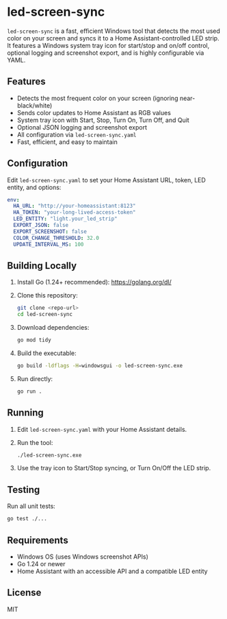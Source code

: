 # led-screen-sync

`led-screen-sync` is a fast, efficient Windows tool that detects the most used color on your screen and syncs it to a Home Assistant-controlled LED strip. It features a Windows system tray icon for start/stop and on/off control, optional logging and screenshot export, and is highly configurable via YAML.

## Features

- Detects the most frequent color on your screen (ignoring near-black/white)
- Sends color updates to Home Assistant as RGB values
- System tray icon with Start, Stop, Turn On, Turn Off, and Quit
- Optional JSON logging and screenshot export
- All configuration via `led-screen-sync.yaml`
- Fast, efficient, and easy to maintain

## Configuration

Edit `led-screen-sync.yaml` to set your Home Assistant URL, token, LED entity, and options:

```yaml
env:
  HA_URL: "http://your-homeassistant:8123"
  HA_TOKEN: "your-long-lived-access-token"
  LED_ENTITY: "light.your_led_strip"
  EXPORT_JSON: false
  EXPORT_SCREENSHOT: false
  COLOR_CHANGE_THRESHOLD: 32.0
  UPDATE_INTERVAL_MS: 100
```

## Building Locally

1. Install Go (1.24+ recommended): <https://golang.org/dl/>
2. Clone this repository:

   ```bash
   git clone <repo-url>
   cd led-screen-sync
   ```

3. Download dependencies:

   ```bash
   go mod tidy
   ```

4. Build the executable:

   ```bash
   go build -ldflags -H=windowsgui -o led-screen-sync.exe
   ```

5. Run directly:

   ```bash
   go run .
   ```

## Running

1. Edit `led-screen-sync.yaml` with your Home Assistant details.
2. Run the tool:

   ```bash
   ./led-screen-sync.exe
   ```

3. Use the tray icon to Start/Stop syncing, or Turn On/Off the LED strip.

## Testing

Run all unit tests:

```bash
go test ./...
```

## Requirements

- Windows OS (uses Windows screenshot APIs)
- Go 1.24 or newer
- Home Assistant with an accessible API and a compatible LED entity

## License

MIT
